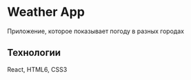 # Weather App

Приложение, которое показывает погоду в разных городах

## Технологии
React, HTML6, CSS3

